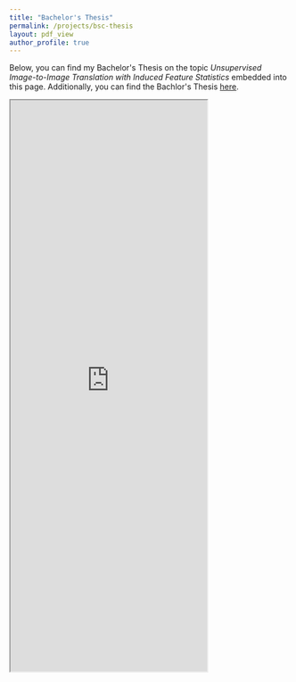 ```yaml
---
title: "Bachelor's Thesis"
permalink: /projects/bsc-thesis
layout: pdf_view
author_profile: true
---
```


Below, you can find my Bachelor's Thesis on the topic 
*Unsupervised Image-to-Image Translation with Induced Feature Statistics* embedded into this page. 
Additionally, you can find the Bachlor's Thesis [here](https://drive.google.com/file/d/1yJg8r5IF2DsR0ICGEzK-K26C4dYoSFPK/preview).

<iframe src="https://drive.google.com/file/d/1yJg8r5IF2DsR0ICGEzK-K26C4dYoSFPK/preview" 
        width="70%" 
        height="1024">
</iframe>